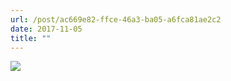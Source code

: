 ```yaml
---
url: /post/ac669e82-ffce-46a3-ba05-a6fca81ae2c2
date: 2017-11-05
title: ""
---
```


<img class="img-fluid" img src="/4e5f69b940.jpg" />